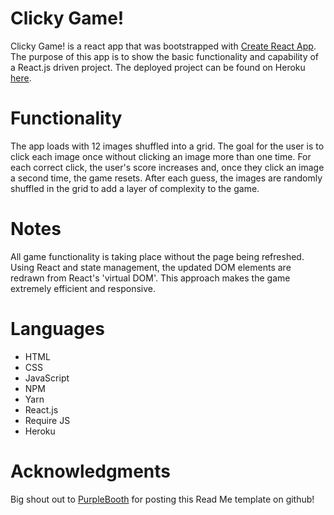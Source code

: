# Clicky Game!

Clicky Game! is a react app that was bootstrapped with [Create React App](https://github.com/facebook/create-react-app). The purpose of this app is to show the basic functionality and capability of a React.js driven project. The deployed project can be found on Heroku [here](https://glacial-shelf-69024.herokuapp.com/).

# Functionality

The app loads with 12 images shuffled into a grid. The goal for the user is to click each image once without clicking an image more than one time. For each correct click, the user's score increases and, once they click an image a second time, the game resets. After each guess, the images are randomly shuffled in the grid to add a layer of complexity to the game.

# Notes

All game functionality is taking place without the page being refreshed. Using React and state management, the updated DOM elements are redrawn from React's 'virtual DOM'. This approach makes the game extremely efficient and responsive.

# Languages
- HTML
- CSS
- JavaScript
- NPM
- Yarn
- React.js
- Require JS
- Heroku

# Acknowledgments

Big shout out to [PurpleBooth](https://gist.github.com/PurpleBooth/109311bb0361f32d87a2) for posting this Read Me template on github!
